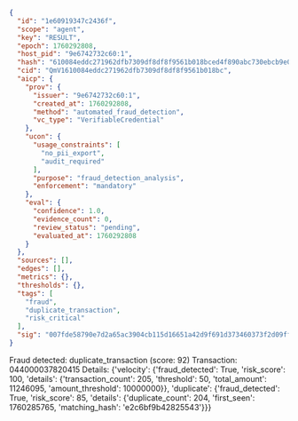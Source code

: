 ```json
{
  "id": "1e60919347c2436f",
  "scope": "agent",
  "key": "RESULT",
  "epoch": 1760292808,
  "host_pid": "9e6742732c60:1",
  "hash": "610084eddc271962dfb7309df8df8f9561b018bced4f890abc730ebcb9e0ab66",
  "cid": "QmV1610084eddc271962dfb7309df8df8f9561b018bc",
  "aicp": {
    "prov": {
      "issuer": "9e6742732c60:1",
      "created_at": 1760292808,
      "method": "automated_fraud_detection",
      "vc_type": "VerifiableCredential"
    },
    "ucon": {
      "usage_constraints": [
        "no_pii_export",
        "audit_required"
      ],
      "purpose": "fraud_detection_analysis",
      "enforcement": "mandatory"
    },
    "eval": {
      "confidence": 1.0,
      "evidence_count": 0,
      "review_status": "pending",
      "evaluated_at": 1760292808
    }
  },
  "sources": [],
  "edges": [],
  "metrics": {},
  "thresholds": {},
  "tags": [
    "fraud",
    "duplicate_transaction",
    "risk_critical"
  ],
  "sig": "007fde58790e7d2a65ac3904cb115d16651a42d9f691d373460373f2d09ff801"
}
```

Fraud detected: duplicate_transaction (score: 92)
Transaction: 044000037820415
Details: {'velocity': {'fraud_detected': True, 'risk_score': 100, 'details': {'transaction_count': 205, 'threshold': 50, 'total_amount': 11246095, 'amount_threshold': 10000000}}, 'duplicate': {'fraud_detected': True, 'risk_score': 85, 'details': {'duplicate_count': 204, 'first_seen': 1760285765, 'matching_hash': 'e2c6bf9b42825543'}}}